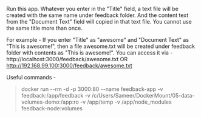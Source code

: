 Run this app.
Whatever you enter in the "Title" field, a text file will be created with the same name under feedback folder.
And the content text from the "Document Text" field will copied in that text file.
You cannot use the same title more than once.

For example -
If you enter "Title" as "awesome" and "Document Text" as "This is awesome!", then
a file awesome.txt will be created under feedback folder with contents as "This is awesome!".
You can access it via -
http://localhost:3000/feedback/awesome.txt
OR
http://192.168.99.100:3000/feedback/awesome.txt

Useful commands -

> docker run --rm -d -p 3000:80 --name feedback-app -v feedback:/app/feedback -v /c/Users/Sameer/DockerMount/05-data-volumes-demo:/app:ro -v /app/temp -v /app/node_modules feedback-node:volumes

